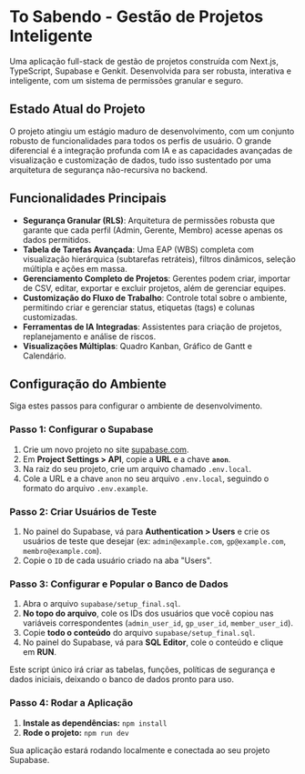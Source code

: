 # To Sabendo - Gestão de Projetos Inteligente

Uma aplicação full-stack de gestão de projetos construída com Next.js, TypeScript, Supabase e Genkit. Desenvolvida para ser robusta, interativa e inteligente, com um sistema de permissões granular e seguro.

## Estado Atual do Projeto

O projeto atingiu um estágio maduro de desenvolvimento, com um conjunto robusto de funcionalidades para todos os perfis de usuário. O grande diferencial é a integração profunda com IA e as capacidades avançadas de visualização e customização de dados, tudo isso sustentado por uma arquitetura de segurança não-recursiva no backend.

## Funcionalidades Principais
-   **Segurança Granular (RLS)**: Arquitetura de permissões robusta que garante que cada perfil (Admin, Gerente, Membro) acesse apenas os dados permitidos.
-   **Tabela de Tarefas Avançada**: Uma EAP (WBS) completa com visualização hierárquica (subtarefas retráteis), filtros dinâmicos, seleção múltipla e ações em massa.
-   **Gerenciamento Completo de Projetos**: Gerentes podem criar, importar de CSV, editar, exportar e excluir projetos, além de gerenciar equipes.
-   **Customização do Fluxo de Trabalho**: Controle total sobre o ambiente, permitindo criar e gerenciar status, etiquetas (tags) e colunas customizadas.
-   **Ferramentas de IA Integradas**: Assistentes para criação de projetos, replanejamento e análise de riscos.
-   **Visualizações Múltiplas**: Quadro Kanban, Gráfico de Gantt e Calendário.

## Configuração do Ambiente

Siga estes passos para configurar o ambiente de desenvolvimento.

### Passo 1: Configurar o Supabase
1.  Crie um novo projeto no site [supabase.com](https://supabase.com).
2.  Em **Project Settings > API**, copie a **URL** e a chave **`anon`**.
3.  Na raiz do seu projeto, crie um arquivo chamado `.env.local`.
4.  Cole a URL e a chave `anon` no seu arquivo `.env.local`, seguindo o formato do arquivo `.env.example`.

### Passo 2: Criar Usuários de Teste
1.  No painel do Supabase, vá para **Authentication > Users** e crie os usuários de teste que desejar (ex: `admin@example.com`, `gp@example.com`, `membro@example.com`).
2.  Copie o `ID` de cada usuário criado na aba "Users".

### Passo 3: Configurar e Popular o Banco de Dados
1.  Abra o arquivo `supabase/setup_final.sql`.
2.  **No topo do arquivo**, cole os IDs dos usuários que você copiou nas variáveis correspondentes (`admin_user_id`, `gp_user_id`, `member_user_id`).
3.  Copie **todo o conteúdo** do arquivo `supabase/setup_final.sql`.
4.  No painel do Supabase, vá para **SQL Editor**, cole o conteúdo e clique em **RUN**.

Este script único irá criar as tabelas, funções, políticas de segurança e dados iniciais, deixando o banco de dados pronto para uso.

### Passo 4: Rodar a Aplicação
1.  **Instale as dependências:** `npm install`
2.  **Rode o projeto:** `npm run dev`

Sua aplicação estará rodando localmente e conectada ao seu projeto Supabase.
